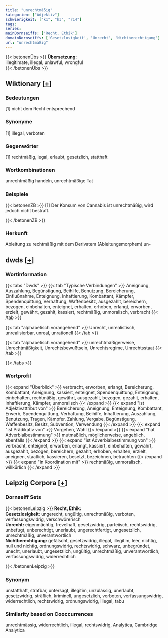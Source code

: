 ```yaml
---
title: "unrechtmäßig"
kategorien: ["Adjektiv"]
schwierigkeit: ["k1", "h3", "r14"]
tags:
series:
mainDornseiffs: ['Recht, Ethik']
domainDornseiffs: ['Gesetzlosigkeit', 'Unrecht', 'Nichtberechtigung']
url: "unrechtmäßig"
---
```


{{< betonenÜbs >}}
**Übersetzung:**  
illegitimate, illegal, unlawful, wrongful  
{{< /betonenÜbs >}}

## Wiktionary [[+](https://de.wiktionary.org/wiki/unrechtmäßig)]

### Bedeutungen
[1] nicht dem Recht entsprechend  

### Synonyme
[1] illegal, verboten  

### Gegenwörter
[1] rechtmäßig, legal, erlaubt, gesetzlich, statthaft  

### Wortkombinationen
unrechtmäßig handeln, unrechtmäßige Tat  

### Beispiele
{{< betonenZB >}}
[1] Der Konsum von Cannabis ist unrechtmäßig, wird jedoch nicht bestraft.  

{{< /betonenZB >}}
### Herkunft
Ableitung zu rechtmäßig mit dem Derivatem (Ableitungsmorphem) un-  



## dwds [[+](https://www.dwds.de/wb/unrechtmäßig)]

### Wortinformation
{{< tabs "Dwds" >}}
{{< tab "Typische Verbindungen" >}}
Aneignung, Auszahlung, Begünstigung, Beihilfe, Benutzung, Bereicherung, Einflußnahme, Enteignung, Inhaftierung, Kombattant, Kämpfer, Spendenquittung, Verhaftung, Waffenbesitz, ausgezahlt, bereichern, bezogen, einbehalten, enteignet, erhalten, erhoben, erlangt, erworben, erzielt, gewährt, gezahlt, kassiert, rechtmäßig, unmoralisch, verbracht
{{< /tab >}}

{{< tab "alphabetisch vorangehend" >}}
Unrecht, unrealistisch, unrealisierbar, unreal, unrationell
{{< /tab >}}

{{< tab "alphabetisch vorangehend" >}}
unrechtmäßigerweise, Unrechtmäßigkeit, Unrechtsbewußtsein, Unrechtsregime, Unrechtsstaat
{{< /tab >}}

{{< /tabs >}}

### Wortprofil
{{< expand "Überblick" >}} verbracht, erworben, erlangt, Bereicherung, Kombattant, Aneignung, kassiert, enteignet, Spendenquittung, Enteignung, einbehalten, rechtmäßig, gewährt, ausgezahlt, bezogen, gezahlt, erhalten, Inhaftierung, Kämpfer, unmoralisch {{< /expand >}}
{{< expand "ist Adjektivattribut von" >}} Bereicherung, Aneignung, Enteignung, Kombattant, Erwerb, Spendenquittung, Verhaftung, Beihilfe, Inhaftierung, Auszahlung, Benutzung, Tragen, Kämpfer, Zahlung, Vergabe, Begünstigung, Waffenbesitz, Besitz, Subvention, Verwendung {{< /expand >}}
{{< expand "ist Prädikativ von" >}} Vorgehen, Wahl {{< /expand >}}
{{< expand "hat Adverbialbestimmung" >}} mutmaßlich, möglicherweise, angeblich, ebenfalls {{< /expand >}}
{{< expand "ist Adverbialbestimmung von" >}} verbracht, enteignet, erworben, erlangt, kassiert, einbehalten, gewährt, ausgezahlt, bezogen, bereichern, gezahlt, erhoben, erhalten, erzielt, aneignen, staatlich, kassieren, besetzt, bezeichnen, betrachten {{< /expand >}}
{{< expand "in Koordination mit" >}} rechtmäßig, unmoralisch, willkürlich {{< /expand >}}

## Leipzig Corpora [[+](https://corpora.uni-leipzig.de/en/res?word=unrechtmäßig&corpusId=deu_newscrawl-public_2018)]

### Dornseiff Sets
{{< betonenLeipzig >}}
**Recht, Ethik:**  
**Gesetzlosigkeit:** ungerecht, ungültig, unrechtmäßig, verboten, verfassungswidrig, verschwörerisch  
**Unrecht:** eigenmächtig, frevelhaft, gesetzwidrig, parteiisch, rechtswidrig, unbefugt, unberechtigt, unerlaubt, ungerechtfertigt, ungesetzlich, unrechtmäßig, unverantwortlich  
**Nichtberechtigung:** gefälscht, gesetzwidrig, illegal, illegitim, leer, nichtig, null und nichtig, ordnungswidrig, rechtswidrig, schwarz, unbegründet, unecht, unerlaubt, ungesetzlich, ungültig, unrechtmäßig, unverantwortlich, verfassungswidrig, widerrechtlich  

{{< /betonenLeipzig >}}

### Synonym
unstatthaft, strafbar, untersagt, illegitim, unzulässig, unerlaubt, gesetzwidrig, sträflich, kriminell, ungesetzlich, verboten, verfassungswidrig, widerrechtlich, rechtswidrig, ordnungswidrig, illegal, tabu


### Similarity based on Cooccurrences
unrechtmässig, widerrechtlich, illegal, rechtswidrig, Analytica, Cambridge Analytica

